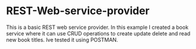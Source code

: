 # REST-Web-service-provider

This is a basic REST web service provider.  In this example I created a book service where it can use CRUD operations to create update delete and read new book titles.
Ive tested it using POSTMAN.

